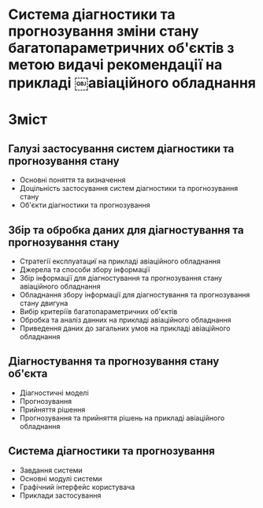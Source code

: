 Система діагностики та прогнозування зміни стану багатопараметричних об'єктів з метою видачі рекомендації на прикладі ￼авіаційного обладнання
=================

Зміст
=================

Галузі застосування систем діагностики та прогнозування стану
-----------------

- Основні поняття та визначення
- Доцільність застосування систем діагностики та прогнозування стану
- Об'єкти діагностики та прогнозування

Збір та обробка даних для діагностування та прогнозування стану
-----------------

- Стратегії експлуатациї на прикладі авіаційного обладнання
- Джерела та способи збору інформації
- Збір інформації для діагностування та прогнозування стану авіаційного обладнання
- Обладнання збору інформації для діагностування та прогнозування стану двигуна
- Вибір критеріїв багатопараметричних об'єктів
- Обробка та аналіз данних на прикладі авіаційного обладнання
- Приведення даних до загальних умов на прикладі авіаційного обладнання

Діагностування та прогнозування стану об'єкта
-----------------

- Діагностичні моделі
- Прогнозування
- Прийняття рішення
- Прогнозування та прийняття рішень на прикладі авіаційного обладнання

Система діагностики та прогнозування
-----------------

- Завдання системи
- Основні модулі системи
- Графічний інтерфейс користувача
- Приклади застосування
